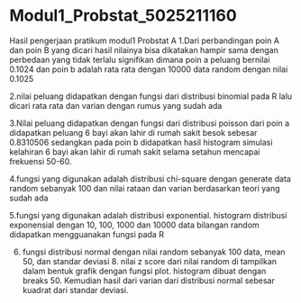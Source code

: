# Modul1_Probstat_5025211160
Hasil pengerjaan pratikum modul1 Probstat A
1.Dari perbandingan poin A dan poin B yang dicari hasil nilainya bisa dikatakan hampir sama dengan perbedaan yang tidak terlalu signifikan dimana poin a peluang bernilai 0.1024 dan poin b adalah rata rata dengan 10000 data random dengan nilai 0.1025

2.nilai peluang didapatkan dengan fungsi dari distribusi binomial pada R
lalu dicari rata rata dan varian dengan rumus yang sudah ada

3.Nilai peluang didapatkan dengan fungsi dari distribusi poisson
dari poin a didapatkan peluang 6 bayi akan lahir di rumah sakit besok sebesar 0.8310506 sedangkan pada poin b didapatkan hasil histogram simulasi kelahiran 6 bayi akan lahir di rumah sakit selama setahun mencapai frekuensi 50-60.

4.fungsi yang digunakan adalah distribusi chi-square dengan generate data random sebanyak 100 dan nilai rataan dan varian berdasarkan teori yang sudah ada

5.fungsi yang digunakan adalah distribusi exponential. histogram distribusi exponensial dengan 10, 100, 1000 dan 10000 data bilangan random didapatkan mengguanakan fungsi pada R

6. fungsi distribusi normal dengan nilai random sebanyak 100 data, mean 50, dan standar deviasi 8. nilai z score dari nilai random di tampilkan dalam bentuk grafik dengan fungsi plot. histogram dibuat dengan breaks 50. Kemudian hasil dari varian dari distribusi normal sebesar kuadrat dari standar deviasi.
